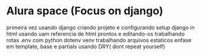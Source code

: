 # Alura space (Focus on django)
primeira vez usando django
criando projeto e configurando setup
django in html
usando uam referencia de html prontos e editando-os
trabalhando rotas
.env com python dotenv
venv
trabalhando arquivos estaticos
enfase em template, base e partials
usando DRY( dont repeat yourself)
